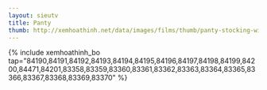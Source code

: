 ```yaml
---
layout: sieutv
title: Panty 
thumb: http://xemhoathinh.net/data/images/films/thumb/panty-stocking-with-garterbelt-panty-stocking-with-garterbelt-2012.jpg
---
```

{% include xemhoathinh_bo tap="84190,84191,84192,84193,84194,84195,84196,84197,84198,84199,84200,84471,84201,83358,83359,83360,83361,83362,83363,83364,83365,83366,83367,83368,83369,83370" %} 
